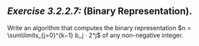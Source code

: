 ## *Exercise 3.2.2.7:* (Binary Representation).

Write an algorithm that computes the binary representation
$n = \sum\limits_{j=0}^{k−1} b_j · 2^j$ of any non-negative integer.

